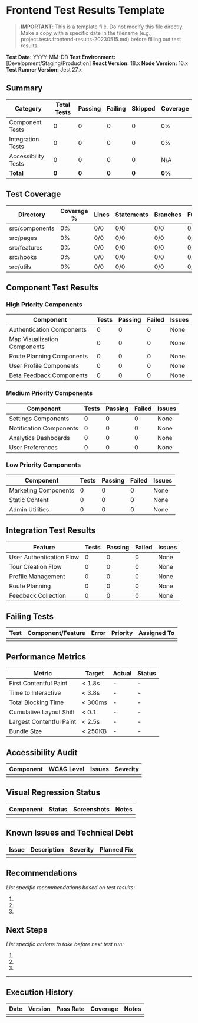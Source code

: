 # Frontend Test Results Template

> **IMPORTANT**: This is a template file. Do not modify this file directly. Make a copy with a specific date in the filename (e.g., project.tests.frontend-results-20230515.md) before filling out test results.

**Test Date:** YYYY-MM-DD
**Test Environment:** [Development/Staging/Production]
**React Version:** 18.x
**Node Version:** 16.x
**Test Runner Version:** Jest 27.x

## Summary

| Category | Total Tests | Passing | Failing | Skipped | Coverage |
|----------|-------------|---------|---------|---------|----------|
| Component Tests | 0 | 0 | 0 | 0 | 0% |
| Integration Tests | 0 | 0 | 0 | 0 | 0% |
| Accessibility Tests | 0 | 0 | 0 | 0 | N/A |
| **Total** | **0** | **0** | **0** | **0** | **0%** |

## Test Coverage

| Directory | Coverage % | Lines | Statements | Branches | Functions |
|-----------|------------|-------|------------|----------|-----------|
| src/components | 0% | 0/0 | 0/0 | 0/0 | 0/0 |
| src/pages | 0% | 0/0 | 0/0 | 0/0 | 0/0 |
| src/features | 0% | 0/0 | 0/0 | 0/0 | 0/0 |
| src/hooks | 0% | 0/0 | 0/0 | 0/0 | 0/0 |
| src/utils | 0% | 0/0 | 0/0 | 0/0 | 0/0 |

## Component Test Results

### High Priority Components

| Component | Tests | Passing | Failed | Issues |
|-----------|-------|---------|--------|--------|
| Authentication Components | 0 | 0 | 0 | None |
| Map Visualization Components | 0 | 0 | 0 | None |
| Route Planning Components | 0 | 0 | 0 | None |
| User Profile Components | 0 | 0 | 0 | None |
| Beta Feedback Components | 0 | 0 | 0 | None |

### Medium Priority Components

| Component | Tests | Passing | Failed | Issues |
|-----------|-------|---------|--------|--------|
| Settings Components | 0 | 0 | 0 | None |
| Notification Components | 0 | 0 | 0 | None |
| Analytics Dashboards | 0 | 0 | 0 | None |
| User Preferences | 0 | 0 | 0 | None |

### Low Priority Components

| Component | Tests | Passing | Failed | Issues |
|-----------|-------|---------|--------|--------|
| Marketing Components | 0 | 0 | 0 | None |
| Static Content | 0 | 0 | 0 | None |
| Admin Utilities | 0 | 0 | 0 | None |

## Integration Test Results

| Feature | Tests | Passing | Failed | Issues |
|---------|-------|---------|--------|--------|
| User Authentication Flow | 0 | 0 | 0 | None |
| Tour Creation Flow | 0 | 0 | 0 | None |
| Profile Management | 0 | 0 | 0 | None |
| Route Planning | 0 | 0 | 0 | None |
| Feedback Collection | 0 | 0 | 0 | None |

## Failing Tests

| Test | Component/Feature | Error | Priority | Assigned To |
|------|-------------------|-------|----------|-------------|
| | | | | |

## Performance Metrics

| Metric | Target | Actual | Status |
|--------|--------|--------|--------|
| First Contentful Paint | < 1.8s | - | - |
| Time to Interactive | < 3.8s | - | - |
| Total Blocking Time | < 300ms | - | - |
| Cumulative Layout Shift | < 0.1 | - | - |
| Largest Contentful Paint | < 2.5s | - | - |
| Bundle Size | < 250KB | - | - |

## Accessibility Audit

| Component | WCAG Level | Issues | Severity |
|-----------|------------|--------|----------|
| | | | |

## Visual Regression Status

| Component | Status | Screenshots | Notes |
|-----------|--------|-------------|-------|
| | | | |

## Known Issues and Technical Debt

| Issue | Description | Severity | Planned Fix |
|-------|-------------|----------|------------|
| | | | |

## Recommendations

*List specific recommendations based on test results:*

1. 
2. 
3. 

## Next Steps

*List specific actions to take before next test run:*

1. 
2. 
3. 

---

## Execution History

| Date | Version | Pass Rate | Coverage | Notes |
|------|---------|-----------|----------|-------|
| | | | | | 
